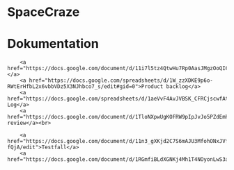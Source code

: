 SpaceCraze
==========
<!DOCTYPE html>
<html>
<head lang="en">
    <meta charset="UTF-8">
    <title></title>
</head>
<body>
    <h1>Dokumentation</h1>

        <a href="https://docs.google.com/document/d/11i7l5tz4QtwHu7Rp0AasJMgzOoQI6KrST5Y3bH0TomA/edit#heading=h.h6glkt1prke1"></a>
        <a href="https://docs.google.com/spreadsheets/d/1W_zzXDKE9p6o-RWtErHfbL2x6vbbVDz5X3NJhbco7_s/edit#gid=0">Product backlog</a>
        <a href="https://docs.google.com/spreadsheets/d/1aeVvF4AvJVBSK_CFRCjscwfAtNnvDJWFL2jYYpaBD7Q/edit">Sprint Log</a>
        <a href="https://docs.google.com/document/d/1TloNXpwUgKOFRW9pIpJvJo5PZdEmhQr5AStxK3WeLYA/edit">Sprint review</a><br>

        <a href="https://docs.google.com/document/d/11n3_gXKjd2C7S6mAJU3MfohONxJVfY8LUiWGP2-fQjA/edit">Testfall</a>
        <a href="https://docs.google.com/document/d/1RGmfiBLdXGNKj4Mh1T4NOyonLwS3aXRWLlYmn0x4aYQ/edit">Testrapporter</a>

</body>
</html>
